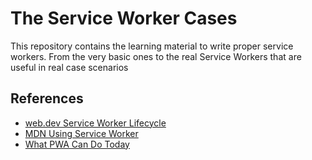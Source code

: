 # The Service Worker Cases

This repository contains the learning material to write proper service workers. From the very basic ones to the real Service Workers that are useful in real case scenarios

## References

- [web.dev Service Worker Lifecycle](https://web.dev/articles/service-worker-lifecycle)
- [MDN Using Service Worker](https://developer.mozilla.org/en-US/docs/Web/API/Service_Worker_API/Using_Service_Workers)
- [What PWA Can Do Today](https://whatpwacando.today/)
